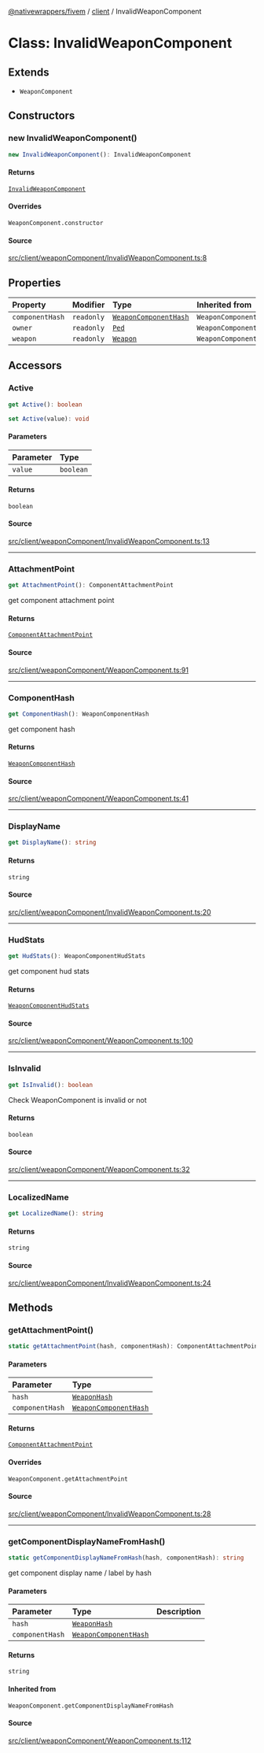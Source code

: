 [@nativewrappers/fivem](../../README.md) / [client](../README.md) / InvalidWeaponComponent

# Class: InvalidWeaponComponent

## Extends

- `WeaponComponent`

## Constructors

### new InvalidWeaponComponent()

```ts
new InvalidWeaponComponent(): InvalidWeaponComponent
```

#### Returns

[`InvalidWeaponComponent`](InvalidWeaponComponent.md)

#### Overrides

`WeaponComponent.constructor`

#### Source

[src/client/weaponComponent/InvalidWeaponComponent.ts:8](https://github.com/nativewrappers/fivem/blob/dc30be651dd1d99507081f19ee3707fad2d3aa44/src/client/weaponComponent/InvalidWeaponComponent.ts#L8)

## Properties

| Property | Modifier | Type | Inherited from |
| :------ | :------ | :------ | :------ |
| `componentHash` | `readonly` | [`WeaponComponentHash`](../enumerations/WeaponComponentHash.md) | `WeaponComponent.componentHash` |
| `owner` | `readonly` | [`Ped`](Ped.md) | `WeaponComponent.owner` |
| `weapon` | `readonly` | [`Weapon`](Weapon.md) | `WeaponComponent.weapon` |

## Accessors

### Active

```ts
get Active(): boolean
```

```ts
set Active(value): void
```

#### Parameters

| Parameter | Type |
| :------ | :------ |
| `value` | `boolean` |

#### Returns

`boolean`

#### Source

[src/client/weaponComponent/InvalidWeaponComponent.ts:13](https://github.com/nativewrappers/fivem/blob/dc30be651dd1d99507081f19ee3707fad2d3aa44/src/client/weaponComponent/InvalidWeaponComponent.ts#L13)

***

### AttachmentPoint

```ts
get AttachmentPoint(): ComponentAttachmentPoint
```

get component attachment point

#### Returns

[`ComponentAttachmentPoint`](../enumerations/ComponentAttachmentPoint.md)

#### Source

[src/client/weaponComponent/WeaponComponent.ts:91](https://github.com/nativewrappers/fivem/blob/dc30be651dd1d99507081f19ee3707fad2d3aa44/src/client/weaponComponent/WeaponComponent.ts#L91)

***

### ComponentHash

```ts
get ComponentHash(): WeaponComponentHash
```

get component hash

#### Returns

[`WeaponComponentHash`](../enumerations/WeaponComponentHash.md)

#### Source

[src/client/weaponComponent/WeaponComponent.ts:41](https://github.com/nativewrappers/fivem/blob/dc30be651dd1d99507081f19ee3707fad2d3aa44/src/client/weaponComponent/WeaponComponent.ts#L41)

***

### DisplayName

```ts
get DisplayName(): string
```

#### Returns

`string`

#### Source

[src/client/weaponComponent/InvalidWeaponComponent.ts:20](https://github.com/nativewrappers/fivem/blob/dc30be651dd1d99507081f19ee3707fad2d3aa44/src/client/weaponComponent/InvalidWeaponComponent.ts#L20)

***

### HudStats

```ts
get HudStats(): WeaponComponentHudStats
```

get component hud stats

#### Returns

[`WeaponComponentHudStats`](../interfaces/WeaponComponentHudStats.md)

#### Source

[src/client/weaponComponent/WeaponComponent.ts:100](https://github.com/nativewrappers/fivem/blob/dc30be651dd1d99507081f19ee3707fad2d3aa44/src/client/weaponComponent/WeaponComponent.ts#L100)

***

### IsInvalid

```ts
get IsInvalid(): boolean
```

Check WeaponComponent is invalid or not

#### Returns

`boolean`

#### Source

[src/client/weaponComponent/WeaponComponent.ts:32](https://github.com/nativewrappers/fivem/blob/dc30be651dd1d99507081f19ee3707fad2d3aa44/src/client/weaponComponent/WeaponComponent.ts#L32)

***

### LocalizedName

```ts
get LocalizedName(): string
```

#### Returns

`string`

#### Source

[src/client/weaponComponent/InvalidWeaponComponent.ts:24](https://github.com/nativewrappers/fivem/blob/dc30be651dd1d99507081f19ee3707fad2d3aa44/src/client/weaponComponent/InvalidWeaponComponent.ts#L24)

## Methods

### getAttachmentPoint()

```ts
static getAttachmentPoint(hash, componentHash): ComponentAttachmentPoint
```

#### Parameters

| Parameter | Type |
| :------ | :------ |
| `hash` | [`WeaponHash`](../enumerations/WeaponHash.md) |
| `componentHash` | [`WeaponComponentHash`](../enumerations/WeaponComponentHash.md) |

#### Returns

[`ComponentAttachmentPoint`](../enumerations/ComponentAttachmentPoint.md)

#### Overrides

`WeaponComponent.getAttachmentPoint`

#### Source

[src/client/weaponComponent/InvalidWeaponComponent.ts:28](https://github.com/nativewrappers/fivem/blob/dc30be651dd1d99507081f19ee3707fad2d3aa44/src/client/weaponComponent/InvalidWeaponComponent.ts#L28)

***

### getComponentDisplayNameFromHash()

```ts
static getComponentDisplayNameFromHash(hash, componentHash): string
```

get component display name / label by hash

#### Parameters

| Parameter | Type | Description |
| :------ | :------ | :------ |
| `hash` | [`WeaponHash`](../enumerations/WeaponHash.md) |  |
| `componentHash` | [`WeaponComponentHash`](../enumerations/WeaponComponentHash.md) |  |

#### Returns

`string`

#### Inherited from

`WeaponComponent.getComponentDisplayNameFromHash`

#### Source

[src/client/weaponComponent/WeaponComponent.ts:112](https://github.com/nativewrappers/fivem/blob/dc30be651dd1d99507081f19ee3707fad2d3aa44/src/client/weaponComponent/WeaponComponent.ts#L112)
